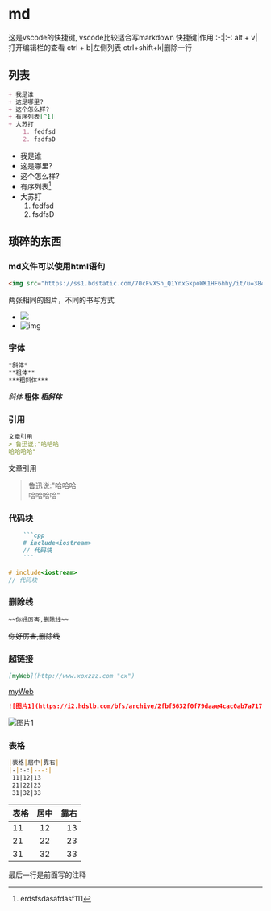 # md
这是vscode的快捷键,
vscode比较适合写markdown
快捷键|作用
:-:|:-:
alt + v|打开编辑栏的查看
ctrl + b|左侧列表
ctrl+shift+k|删除一行

## 列表

```md
+ 我是谁
+ 这是哪里?
+ 这个怎么样?
+ 有序列表[^1]
+ 大苏打
    1. fedfsd
    2. fsdfsD
```
+ 我是谁
+ 这是哪里?
+ 这个怎么样?
+ 有序列表[^1]
+ 大苏打
    1. fedfsd
    2. fsdfsD

## 琐碎的东西

### md文件可以使用html语句
```html
<img src="https://ss1.bdstatic.com/70cFvXSh_Q1YnxGkpoWK1HF6hhy/it/u=3848402655,92542552&fm=26&gp=0.jpg">
```
两张相同的图片，不同的书写方式
- <img src="https://ss1.bdstatic.com/70cFvXSh_Q1YnxGkpoWK1HF6hhy/it/u=3848402655,92542552&fm=26&gp=0.jpg">
- ![img](https://ss1.bdstatic.com/70cFvXSh_Q1YnxGkpoWK1HF6hhy/it/u=3848402655,92542552&fm=26&gp=0.jpg)

### 字体
```md
*斜体*
**粗体**
***粗斜体***
```
*斜体*
**粗体**
***粗斜体***

### 引用
```md
文章引用
> 鲁迅说:"哈哈哈  
哈哈哈哈"
```
文章引用
> 鲁迅说:"哈哈哈  
哈哈哈哈"

### 代码块
```md
    ```cpp
    # include<iostream>
    // 代码块
    ```
```
```cpp
# include<iostream>
// 代码块
```

### 删除线
```md
~~你好厉害,删除线~~
```
~~你好厉害,删除线~~

### 超链接
```md
[myWeb](http://www.xoxzzz.com "cx")  
```
[myWeb](http://www.xoxzzz.com "cx")  
```md
![图片1](https://i2.hdslb.com/bfs/archive/2fbf5632f0f79daae4cac0ab7a717473d3cbb413.jpg@336w_190h.webp "Visual Studio")
```
![图片1](https://i2.hdslb.com/bfs/archive/2fbf5632f0f79daae4cac0ab7a717473d3cbb413.jpg@336w_190h.webp "Visual Studio")

### 表格
[^1]:erdsfsdasafdasf111
```md
|表格|居中|靠右|
|-|:-:|---:|
 11|12|13
 21|22|23
 31|32|33
```
|表格|居中|靠右|
|-|:-:|---:|
 11|12|13
 21|22|23
 31|32|33

最后一行是前面写的注释